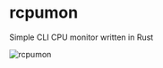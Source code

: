 # rcpumon
Simple CLI CPU monitor written in Rust

![rcpumon](http://dzyan.kapsi.fi/images/rcpumon.png)
